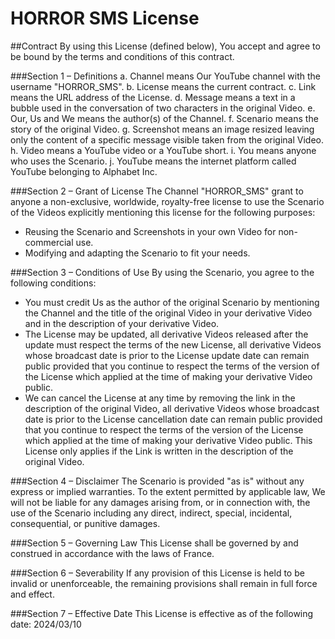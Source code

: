 # HORROR SMS License

##Contract
By using this License (defined below), You accept and agree to be bound by the terms and conditions of this contract.

###Section 1 – Definitions
a. Channel means Our YouTube channel with the username "HORROR_SMS".
b. License means the current contract.
c. Link means the URL address of the License.
d. Message means a text in a bubble used in the conversation of two characters in the original Video.
e. Our, Us and We means the author(s) of the Channel.
f. Scenario means the story of the original Video.
g. Screenshot means an image resized leaving only the content of a specific message visible taken from the original Video.
h. Video means a YouTube video or a YouTube short.
i. You means anyone who uses the Scenario.
j. YouTube means the internet platform called YouTube belonging to Alphabet Inc.

###Section 2 – Grant of License
The Channel "HORROR_SMS" grant to anyone a non-exclusive, worldwide, royalty-free license to use the Scenario of the Videos explicitly mentioning this license for the following purposes:
- Reusing the Scenario and Screenshots in your own Video for non-commercial use.
- Modifying and adapting the Scenario to fit your needs.

###Section 3 – Conditions of Use
By using the Scenario, you agree to the following conditions:
- You must credit Us as the author of the original Scenario by mentioning the Channel and the title of the original Video in your derivative Video and in the description of your derivative Video.
- The License may be updated, all derivative Videos released after the update must respect the terms of the new License, all derivative Videos whose broadcast date is prior to the License update date can remain public provided that you continue to respect the terms of the version of the License which applied at the time of making your derivative Video public.
- We can cancel the License at any time by removing the link in the description of the original Video, all derivative Videos whose broadcast date is prior to the License cancellation date can remain public provided that you continue to respect the terms of the version of the License which applied at the time of making your derivative Video public.
This License only applies if the Link is written in the description of the original Video.

###Section 4 – Disclaimer
The Scenario is provided "as is" without any express or implied warranties.
To the extent permitted by applicable law, We will not be liable for any damages arising from, or in connection with, the use of the Scenario including any direct, indirect, special, incidental, consequential, or punitive damages.

###Section 5 – Governing Law
This License shall be governed by and construed in accordance with the laws of France.

###Section 6 – Severability
If any provision of this License is held to be invalid or unenforceable, the remaining provisions shall remain in full force and effect.

###Section 7 – Effective Date
This License is effective as of the following date: 2024/03/10
